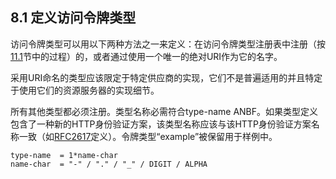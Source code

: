 ## 8.1 定义访问令牌类型

访问令牌类型可以用以下两种方法之一来定义：在访问令牌类型注册表中注册（按[11.1](../Section11/11.1.md)节中的过程）的，或者通过使用一个唯一的绝对URI作为它的名字。

采用URI命名的类型应该限定于特定供应商的实现，它们不是普遍适用的并且特定于使用它们的资源服务器的实现细节。

所有其他类型都必须注册。类型名称必需符合type-name ANBF。如果类型定义包含了一种新的HTTP身份验证方案，该类型名称应该与该HTTP身份验证方案名称一致（如[RFC2617][RFC2617]定义）。令牌类型“example”被保留用于样例中。

    type-name  = 1*name-char
    name-char  = "-" / "." / "_" / DIGIT / ALPHA
    
[RFC2617]: http://tools.ietf.org/html/rfc2617 "HTTP Authentication: Basic and Digest Access Authentication"